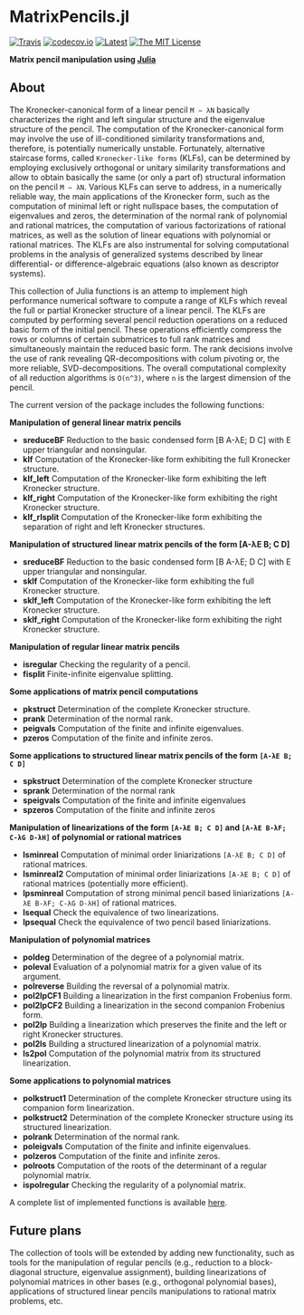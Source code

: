 # MatrixPencils.jl

[![Travis](https://travis-ci.com/andreasvarga/MatrixPencils.jl.svg?branch=master)](https://travis-ci.com/andreasvarga/MatrixPencils.jl)
[![codecov.io](https://codecov.io/gh/andreasvarga/MatrixPencils.jl/coverage.svg?branch=master)](https://codecov.io/gh/andreasvarga/MatrixPencils.jl?branch=master)
[![Latest](https://img.shields.io/badge/docs-latest-blue.svg)](https://andreasvarga.github.io/MatrixPencils.jl/dev/)
[![The MIT License](https://img.shields.io/badge/license-MIT-brightgreen.svg?style=flat-square)](https://github.com/andreasvarga/MatrixPencils.jl/blob/master/LICENSE.md)

**Matrix pencil manipulation using [Julia](http://julialang.org)**

## About

The Kronecker-canonical form of a linear pencil `M − λN` basically characterizes the right and left singular structure and the eigenvalue structure of the pencil. The computation of the Kronecker-canonical form may involve the use of ill-conditioned similarity transformations and, therefore, is potentially numerically unstable. Fortunately, alternative staircase forms, called `Kronecker-like forms` (KLFs), can be determined by employing exclusively orthogonal or unitary similarity transformations and allow to obtain basically the same (or only a part of) structural information on the pencil `M − λN`. Various KLFs can serve to address, in a numerically reliable way, the main applications of the Kronecker form,
such as the computation of minimal left or right nullspace bases, the computation of eigenvalues and zeros, the determination of the normal rank of polynomial and rational matrices, the computation of various factorizations of rational matrices, as well as the solution of linear equations with polynomial or rational matrices. The KLFs are also instrumental for solving computational problems in the analysis of generalized systems described by linear differential- or difference-algebraic equations (also known as descriptor systems).

This collection of Julia functions is an attemp to implement high performance numerical software to compute a range of
KLFs which reveal the full or partial Kronecker structure of a linear pencil. The KLFs are computed by performing several pencil reduction operations on a reduced basic form of the initial pencil. These operations efficiently compress the rows or columns of certain submatrices to full rank matrices and simultaneously maintain the reduced basic form. The rank decisions involve the use of rank revealing QR-decompositions with colum pivoting or, the more reliable, SVD-decompositions. The overall computational complexity of all reduction algorithms is ``O(n^3)``, where ``n`` is the largest dimension of the pencil.

The current version of the package includes the following functions:

**Manipulation of general linear matrix pencils**

* **sreduceBF**  Reduction to the basic condensed form  [B A-λE; D C] with E upper triangular and nonsingular.
* **klf**   Computation of the Kronecker-like form exhibiting the full Kronecker structure.
* **klf_left**  Computation of the Kronecker-like form exhibiting the left Kronecker structure.
* **klf_right**  Computation of the Kronecker-like form exhibiting the right Kronecker structure.
* **klf_rlsplit**  Computation of the Kronecker-like form exhibiting the separation of right and left Kronecker structures.

**Manipulation of structured linear matrix pencils of the form [A-λE B; C D]**

* **sreduceBF** Reduction to the basic condensed form  [B A-λE; D C] with E upper triangular and nonsingular.
* **sklf**  Computation of the Kronecker-like form exhibiting the full Kronecker structure.
* **sklf_left** Computation of the Kronecker-like form exhibiting the left Kronecker structure.
* **sklf_right**  Computation of the Kronecker-like form exhibiting the right Kronecker structure.

**Manipulation of regular linear matrix pencils**

* **isregular**   Checking the regularity of a pencil.
* **fisplit**  Finite-infinite eigenvalue splitting.

**Some applications of matrix pencil computations**

* **pkstruct** Determination of the complete Kronecker structure.  
* **prank** Determination of the normal rank.
* **peigvals** Computation of the finite and infinite eigenvalues.
* **pzeros** Computation of the finite and infinite zeros.

**Some applications to structured linear matrix pencils of the form `[A-λE B; C D]`**

* **spkstruct**  Determination of the complete Kronecker structure
* **sprank**  Determination of the normal rank
* **speigvals**  Computation of the finite and infinite eigenvalues
* **spzeros**  Computation of the finite and infinite zeros

**Manipulation of linearizations of the form `[A-λE B; C D]` and `[A-λE B-λF; C-λG D-λH]` of polynomial or rational matrices**

* **lsminreal** Computation of minimal order liniarizations `[A-λE B; C D]` of rational matrices.
* **lsminreal2** Computation of minimal order liniarizations `[A-λE B; C D]` of rational matrices (potentially more efficient).
* **lpsminreal**  Computation of strong minimal pencil based liniarizations `[A-λE B-λF; C-λG D-λH]` of rational matrices.
* **lsequal**  Check the equivalence of two linearizations.
* **lpsequal**  Check the equivalence of two pencil based liniarizations.  

**Manipulation of polynomial matrices**

* **poldeg**  Determination of the degree of a polynomial matrix.
* **poleval**  Evaluation of a polynomial matrix for a given value of its argument.
* **polreverse**  Building the reversal of a polynomial matrix.  
* **pol2lpCF1**  Building a linearization in the first companion Frobenius form.
* **pol2lpCF2**  Building a linearization in the second companion Frobenius form.  
* **pol2lp**  Building a linearization which preserves the finite and the left or right Kronecker structures.  
* **pol2ls**  Building a structured linearization of a polynomial matrix.
* **ls2pol**  Computation of the polynomial matrix from its structured linearization.

**Some applications to polynomial matrices**

* **polkstruct1**  Determination of the complete Kronecker structure using its companion form linearization.
* **polkstruct2**  Determination of the complete Kronecker structure using its structured linearization.
* **polrank**  Determination of the normal rank.
* **poleigvals**  Computation of the finite and infinite eigenvalues.
* **polzeros**  Computation of the finite and infinite zeros.
* **polroots**  Computation of the roots of the determinant of a regular polynomial matrix.
* **ispolregular**  Checking the regularity of a polynomial matrix.

A complete list of implemented functions is available [here](https://sites.google.com/site/andreasvargacontact/home/software/matrix-pencils-in-julia).

## Future plans

The collection of tools will be extended by adding new functionality, such as tools for the manipulation of regular pencils (e.g., reduction to a block-diagonal structure, eigenvalue assignment), building linearizations of polynomial matrices in other bases (e.g., orthogonal polynomial bases), applications of structured linear pencils manipulations to rational matrix problems, etc.
